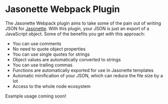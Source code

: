 # Jasonette Webpack Plugin

The Jasonette Webpack plugin aims to take some of the pain out of writing JSON for [Jasonette](https://jasonette.com/). With this plugin, your JSON is just an export of a JavaScript object. Some of the benefits you get with this approach:

- You can use comments
- No need to quote object properties
- You can use single quotes for strings
- Object values are automatically converted to strings
- You can use trailing commas
- Functions are automatically exported for use in Jasonette templates
- Automatic minification of your JSON, which can reduce the file size by a lot
- Access to the whole node ecosystem

Example usage coming soon!
